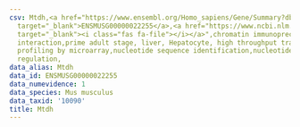 ```yaml
---
csv: Mtdh,<a href="https://www.ensembl.org/Homo_sapiens/Gene/Summary?db=core;g=ENSMUSG00000022255"
  target="_blank">ENSMUSG00000022255</a>,<a href="https://www.ncbi.nlm.nih.gov/pubmed/23834426"
  target="_blank"><i class="fas fa-file"></i></a>",chromatin immunoprecipitation assay,direct
  interaction,prime adult stage, liver, Hepatocyte, high throughput transcription
  profiling by microarray,nucleotide sequence identification,nucleotide sequence identification,transcriptional
  regulation,
data_alias: Mtdh
data_id: ENSMUSG00000022255
data_numevidence: 1
data_species: Mus musculus
data_taxid: '10090'
title: Mtdh
---
```

